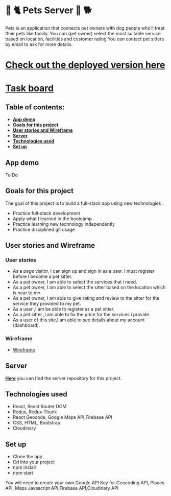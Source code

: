 #  🐾 🐈‍ Pets Server 🐾 🐕

Pets is an application that connects pet owners with dog people who’ll treat their pets like family. You can (pet owner) select the most suitable service based on location, facilities and customer rating.You can contact pet sitters by email to ask for more details.

# [Check out the deployed version here](https://happy-pets.netlify.app/)

# [Task board](https://github.com/users/padmasritumati/projects/1)

## Table of contents:

- **[App demo](#app-demo)**
- **[Goals for this project](#goals-for-this-project)**
- **[User stories and Wireframe](#user-stories)**
- **[Server](#server)**
- **[Technologies used](#technologies-used)**
- **[Set up](#set-up)**


## App demo

To Do


## Goals for this project

The goal of this project is to build a full-stack app using new technologies .

- Practice full-stack development
- Apply what I learned in the bootcamp
- Practice learning new technology independently
- Practice disciplined git usage

## User stories and Wireframe 

### User stories

- As a page visitor, I can sign up and sign in as a user. I must register before I become a pet sitter.
- As a pet owner, I am able to select the services that i need.
- As a pet owner, I am able to select the sitter based on the location which is near to me.
- As a pet owner, I am able to give rating and review to the sitter for the service they provided to my pet.
- As a user ,I am be able to register as a pet sitter.
- As a pet sitter ,I am able to fix the price for the services i provide.
- As a user of this site,I am able to see details about my account (dashboard).

### Wireframe 

- [Wireframe](https://wireframepro.mockflow.com/view/Pets_wireframe#/page/8c0037ff0d064a4da8860d29ad51b759)

## Server

[**Here**](https://github.com/padmasritumati/Pets-backend) you can find the server repository for this project.

## Technologies used

- React, React Router DOM
- Redux, Redux-Thunk
- React Geocode, Google Maps API,Firebase API
- CSS, HTML, Bootstrap.
- Cloudinary 

## Set up

- Clone the app
- Cd into your project
- npm install
- npm start

You will need to create your own Google API Key for Geocoding API, Places API, Maps Javascript API,Firebase API,Cloudinary API


